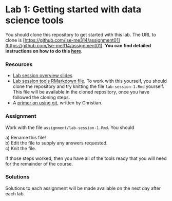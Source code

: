 # Lab 1: Getting started with data science tools

You should clone this repository to get started with this lab.  The URL to clone is [https://github.com/lse-me314/assignment01](https://github.com/lse-me314/assignment01).  **You can find detailed instructions on how to do this [here](https://lse-me314.github.io/instructions).**

### Resources

* [Lab session overview slides](lab-session/lab-session-1-slides.pdf)  
* [Lab session tools RMarkdown file](lab-session/lab-session-1.html).  To work with this yourself, you should clone the repository and try knitting the file `lab-session-1.Rmd` yourself.  This file will be available in the cloned repository, once you have followed the cloning steps.  
* A [primer on using git](lab-session/GIT), written by Christian.  

### Assignment

Work with the file `assignment/lab-session-1.Rmd`.  You should 

a)  Rename this file!  
b)  Edit the file to supply any answers requested.  
c)  Knit the file.  

If those steps worked, then you have all of the tools ready that you will need for the remainder of the course.

### Solutions

Solutions to each assignment will be made available on the next day after each lab.